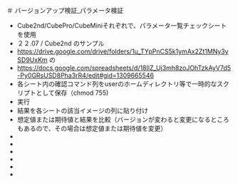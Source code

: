 ＃ バージョンアップ検証_パラメータ検証
- Cube2nd/CubePro/CubeMiniそれぞれで、パラメータ一覧チェックシートを使用
- ２２.07 / Cube2nd のサンプル
- https://drive.google.com/drive/folders/1u_TYpPnCS5k1ymAx2Zt1MNy3ySD9UxKm の
- https://docs.google.com/spreadsheets/d/18IlZ_Uj3mh8zoJOhTzkAyV7d5-Py0GRsUSD8Pha3rR4/edit#gid=1309665546
- 各シート内の確認コマンド列をuserのホームディレクトリ等で一時的なスクリプトとして保存（chmod 755)
- 実行
- 結果を各シートの該当イメージの列に貼り付け
- 想定値または期待値と結果を比較（バージョンが変わると変更になるところもあるので、その場合は想定値または期待値を変更）
- 
- 
- 
- 
- 
- 
